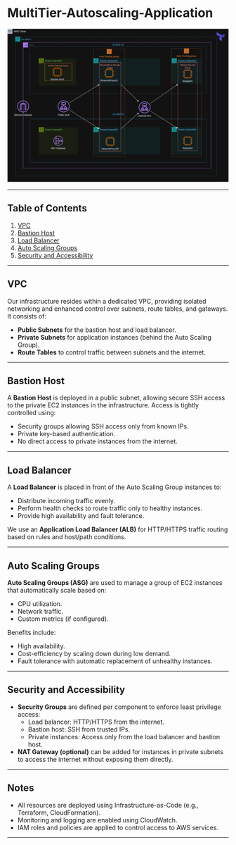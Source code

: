 # MultiTier-Autoscaling-Application

![Infrastructure Diagram](./Diagram.png)

---

## Table of Contents

1. [VPC](#vpc)
2. [Bastion Host](#bastion-host)
3. [Load Balancer](#load-balancer)
4. [Auto Scaling Groups](#auto-scaling-groups)
5. [Security and Accessibility](#security-and-accessibility)

---

## VPC

Our infrastructure resides within a dedicated VPC, providing isolated networking and enhanced control over subnets, route tables, and gateways. It consists of:

- **Public Subnets** for the bastion host and load balancer.
- **Private Subnets** for application instances (behind the Auto Scaling Group).
- **Route Tables** to control traffic between subnets and the internet.

---

## Bastion Host

A **Bastion Host** is deployed in a public subnet, allowing secure SSH access to the private EC2 instances in the infrastructure. Access is tightly controlled using:

- Security groups allowing SSH access only from known IPs.
- Private key-based authentication.
- No direct access to private instances from the internet.

---

## Load Balancer

A **Load Balancer** is placed in front of the Auto Scaling Group instances to:

- Distribute incoming traffic evenly.
- Perform health checks to route traffic only to healthy instances.
- Provide high availability and fault tolerance.

We use an **Application Load Balancer (ALB)** for HTTP/HTTPS traffic routing based on rules and host/path conditions.

---

## Auto Scaling Groups

**Auto Scaling Groups (ASG)** are used to manage a group of EC2 instances that automatically scale based on:

- CPU utilization.
- Network traffic.
- Custom metrics (if configured).

Benefits include:

- High availability.
- Cost-efficiency by scaling down during low demand.
- Fault tolerance with automatic replacement of unhealthy instances.

---

## Security and Accessibility

- **Security Groups** are defined per component to enforce least privilege access:
  - Load balancer: HTTP/HTTPS from the internet.
  - Bastion host: SSH from trusted IPs.
  - Private instances: Access only from the load balancer and bastion host.
- **NAT Gateway (optional)** can be added for instances in private subnets to access the internet without exposing them directly.

---

## Notes

- All resources are deployed using Infrastructure-as-Code (e.g., Terraform, CloudFormation).
- Monitoring and logging are enabled using CloudWatch.
- IAM roles and policies are applied to control access to AWS services.

---

